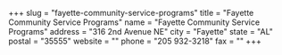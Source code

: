 +++
slug = "fayette-community-service-programs"
title = "Fayette Community Service Programs"
name = "Fayette Community Service Programs"
address = "316 2nd Avenue NE"
city = "Fayette"
state = "AL"
postal = "35555"
website = ""
phone = "205 932-3218"
fax = ""
+++
